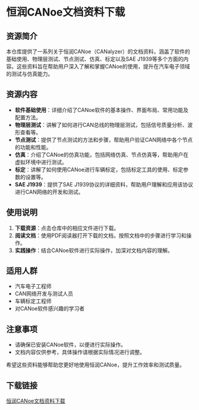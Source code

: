 # 恒润CANoe文档资料下载

## 资源简介

本仓库提供了一系列关于恒润CANoe（CANalyzer）的文档资料，涵盖了软件的基础使用、物理层测试、节点测试、仿真、标定以及SAE J1939等多个方面的内容。这些资料旨在帮助用户深入了解和掌握CANoe的使用，提升在汽车电子领域的测试与仿真能力。

## 资源内容

- **软件基础使用**：详细介绍了CANoe软件的基本操作、界面布局、常用功能及配置方法。
- **物理层测试**：讲解了如何进行CAN总线的物理层测试，包括信号质量分析、波形查看等。
- **节点测试**：提供了节点测试的方法和步骤，帮助用户验证CAN网络中各个节点的功能和性能。
- **仿真**：介绍了CANoe的仿真功能，包括网络仿真、节点仿真等，帮助用户在虚拟环境中进行测试。
- **标定**：讲解了如何使用CANoe进行车辆标定，包括标定工具的使用、标定参数的设置等。
- **SAE J1939**：提供了SAE J1939协议的详细资料，帮助用户理解和应用该协议进行CAN网络的开发和测试。

## 使用说明

1. **下载资源**：点击仓库中的相应文件进行下载。
2. **阅读文档**：使用PDF阅读器打开下载的文档，按照文档中的步骤进行学习和操作。
3. **实践操作**：结合CANoe软件进行实际操作，加深对文档内容的理解。

## 适用人群

- 汽车电子工程师
- CAN网络开发与测试人员
- 车辆标定工程师
- 对CANoe软件感兴趣的学习者

## 注意事项

- 请确保已安装CANoe软件，以便进行实际操作。
- 文档内容仅供参考，具体操作请根据实际情况进行调整。

希望这些资料能够帮助您更好地使用恒润CANoe，提升工作效率和测试质量。

## 下载链接

[恒润CANoe文档资料下载](https://pan.quark.cn/s/8595e76afee1)